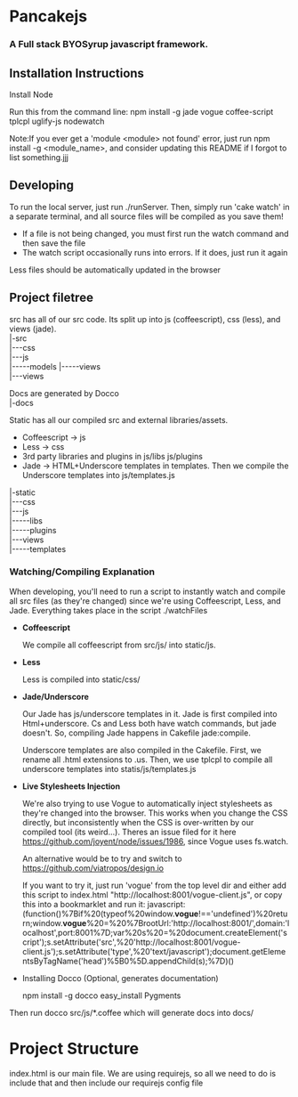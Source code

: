 # Pancakejs
### A Full stack BYOSyrup javascript framework. 

## Installation Instructions

Install Node

Run this from the command line:
npm install -g jade vogue coffee-script tplcpl uglify-js nodewatch

Note:If you ever get a 'module \<module\> not found' error, just run npm install -g \<module_name\>, and consider updating this README if I forgot to list something.jjj

## Developing
To run the local server, just run ./runServer.
Then, simply run 'cake watch' in a separate terminal, and all source files will be compiled as you save them! 

* If a file is not being changed, you must first run the watch command and then save the file
* The watch script occasionally runs into errors. If it does, just run it again

Less files should be automatically updated in the browser 

## Project filetree
src has all of our src code. Its split up into js (coffeescript), css (less), and views (jade).  
|-src  
|---css  
|---js  
|-----models
|-----views  
|---views  

Docs are generated by Docco  
|-docs  

Static has all our compiled src and external libraries/assets.   

* Coffeescript -> js
* Less -> css
* 3rd party libraries and plugins in js/libs js/plugins
* Jade -> HTML+Underscore templates in templates. Then we compile the Underscore templates into js/templates.js

|-static  
|---css  
|---js  
|-----libs  
|-----plugins  
|---views  
|-----templates  

### Watching/Compiling Explanation
When developing, you'll need to run a script to instantly watch and compile all src files (as they're changed) since we're using Coffeescript, Less, and Jade. Everything takes place in the script ./watchFiles

* **Coffeescript**

    We compile all coffeescript from src/js/ into static/js.

* **Less**

    Less is compiled into static/css/

* **Jade/Underscore**

    Our Jade has js/underscore templates in it. Jade is first compiled into Html+underscore. Cs and Less both have watch commands, but jade doesn't. So, compiling Jade happens in Cakefile jade:compile.

    Underscore templates are also compiled in the Cakefile. First, we rename all .html extensions to .us. Then, we use tplcpl to compile all underscore templates into statis/js/templates.js

* **Live Stylesheets Injection**

    We're also trying to use Vogue to automatically inject stylesheets as they're changed into the browser. This works when you change the CSS directly, but inconsistently when the CSS is over-written by our compiled tool (its weird...). Theres an issue filed for it here https://github.com/joyent/node/issues/1986, since Vogue uses fs.watch.

    An alternative would be to try and switch to https://github.com/viatropos/design.io

    If you want to try it, just run 'vogue' from the top level dir and either add this script to index.html "http://localhost:8001/vogue-client.js", or copy this into a bookmarklet and run it:
    javascript:(function()%7Bif%20(typeof%20window.__vogue__!=='undefined')%20return;window.__vogue__%20=%20%7BrootUrl:'http://localhost:8001/',domain:'localhost',port:8001%7D;var%20s%20=%20document.createElement('script');s.setAttribute('src',%20'http://localhost:8001/vogue-client.js');s.setAttribute('type',%20'text/javascript');document.getElementsByTagName('head')%5B0%5D.appendChild(s);%7D)()

* Installing Docco (Optional, generates documentation)

    npm install -g docco
    easy_install Pygments

Then run docco src/js/*.coffee which will generate docs into docs/

# Project Structure
index.html is our main file. We are using requirejs, so all we need to do is include that and then include our requirejs config file
